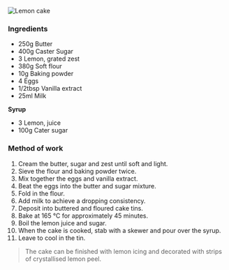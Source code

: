 ![Lemon cake](resource:assets/images/spongeBiscuitsCakes/lemon_cake.png)

### **Ingredients**
- 250g Butter
- 400g Caster Sugar
- 3 Lemon, grated zest
- 380g Soft flour
- 10g Baking powder
- 4 Eggs
- 1/2tbsp Vanilla extract
- 25ml Milk


**Syrup**
- 3 Lemon, juice
- 100g Cater sugar

### **Method of work**
1. Cream the butter, sugar and zest until soft and light.
2. Sieve the flour and baking powder twice.
3. Mix together the eggs and vanilla extract.
4. Beat the eggs into the butter and sugar mixture.
5. Fold in the flour.
6. Add milk to achieve a dropping consistency.
7. Deposit into buttered and floured cake tins.
8. Bake at 165 °C for approximately 45 minutes.
9. Boil the lemon juice and sugar.
10. When the cake is cooked, stab with a skewer and pour over the syrup.
11. Leave to cool in the tin.

>The cake can be finished with lemon icing and decorated with strips of crystallised lemon peel.
